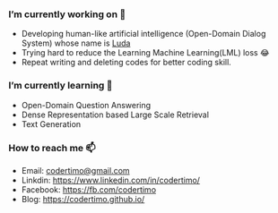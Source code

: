 ### I’m currently working on 🔭 

- Developing human-like artificial intelligence (Open-Domain Dialog System) whose name is [Luda](https://luda.ai/)
- Trying hard to reduce the Learning Machine Learning(LML) loss 😂
- Repeat writing and deleting codes for better coding skill.

### I’m currently learning 🌱

- Open-Domain Question Answering
- Dense Representation based Large Scale Retrieval
- Text Generation

### How to reach me 📫

- Email: [codertimo@gmail.com](mailto:codertimo@gmail.com)
- Linkdin: https://www.linkedin.com/in/codertimo/
- Facebook: https://fb.com/codertimo
- Blog: https://codertimo.github.io/
